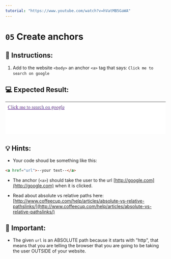 ```yaml
---
tutorial: "https://www.youtube.com/watch?v=hVatMB5GaWA"
---
```


# `05` Create anchors 

## 📝 Instructions:

1. Add to the website `<body>` an anchor `<a>` tag that says: `Click me to search on google`

## 💻 Expected Result:

![image](../../.learn/assets/05-create-anchors.png)

## 💡 Hints:

+ Your code shoud be something like this:

```md
<a href="url">--your text--</a>
```

+ The anchor (`<a>`) should take the user to the url [http://google.com](http://google.com) when it is clicked.

+ Read about absolute vs relative paths here: [http://www.coffeecup.com/help/articles/absolute-vs-relative-pathslinks/](http://www.coffeecup.com/help/articles/absolute-vs-relative-pathslinks/)

## 🔎 Important:

+ The given `url` is an ABSOLUTE path because it starts with "http", that means that you are telling the browser that you are going to be taking the user OUTSIDE of your website.